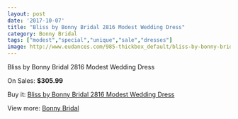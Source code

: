 ```yaml
---
layout: post
date: '2017-10-07'
title: "Bliss by Bonny Bridal 2816 Modest Wedding Dress"
category: Bonny Bridal
tags: ["modest","special","unique","sale","dresses"]
image: http://www.eudances.com/985-thickbox_default/bliss-by-bonny-bridal-2816-modest-wedding-dress.jpg
---
```

Bliss by Bonny Bridal 2816 Modest Wedding Dress

On Sales: **$305.99**
<a href="https://www.eudances.com/en/bonny-bridal/351-bliss-by-bonny-bridal-2816-modest-wedding-dress.html"><amp-img layout="responsive" width="600" height="600" src="//www.eudances.com/985-thickbox_default/bliss-by-bonny-bridal-2816-modest-wedding-dress.jpg" alt="Bliss by Bonny Bridal 2816 Modest Wedding Dress 0" /></a>
<a href="https://www.eudances.com/en/bonny-bridal/351-bliss-by-bonny-bridal-2816-modest-wedding-dress.html"><amp-img layout="responsive" width="600" height="600" src="//www.eudances.com/986-thickbox_default/bliss-by-bonny-bridal-2816-modest-wedding-dress.jpg" alt="Bliss by Bonny Bridal 2816 Modest Wedding Dress 1" /></a>

Buy it: [Bliss by Bonny Bridal 2816 Modest Wedding Dress](https://www.eudances.com/en/bonny-bridal/351-bliss-by-bonny-bridal-2816-modest-wedding-dress.html "Bliss by Bonny Bridal 2816 Modest Wedding Dress")

View more: [Bonny Bridal](https://www.eudances.com/en/3-bonny-bridal "Bonny Bridal")